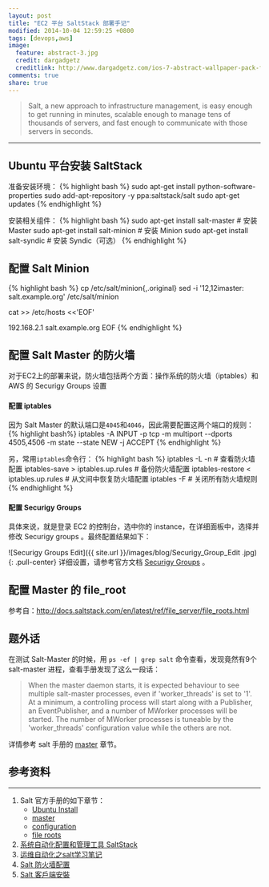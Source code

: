 ```yaml
---
layout: post
title: "EC2 平台 SaltStack 部署手记"
modified: 2014-10-04 12:59:25 +0800
tags: [devops,aws]
image:
  feature: abstract-3.jpg
  credit: dargadgetz
  creditlink: http://www.dargadgetz.com/ios-7-abstract-wallpaper-pack-for-iphone-5-and-ipod-touch-retina/
comments: true
share: true 
---
```


> Salt, a new approach to infrastructure management, is easy enough to get running in minutes, scalable enough to manage tens of thousands of servers, and fast enough to communicate with those servers in seconds.

--- 

## Ubuntu 平台安装 SaltStack
准备安装环境：
{% highlight bash %}
sudo apt-get install python-software-properties
sudo add-apt-repository -y ppa:saltstack/salt
sudo apt-get updates
{% endhighlight %}

安装相关组件：
{% highlight bash %}
sudo apt-get install salt-master # 安装 Master
sudo apt-get install salt-minion # 安装 Minion
sudo apt-get install salt-syndic # 安装 Syndic（可选）
{% endhighlight %}


## 配置 Salt Minion
{% highlight bash %}
cp /etc/salt/minion{,.original}
sed -i '12,12imaster: salt.example.org' /etc/salt/minion

cat >> /etc/hosts <<'EOF'

192.168.2.1 salt.example.org
EOF
{% endhighlight %}

## 配置 Salt Master 的防火墙
对于EC2上的部署来说，防火墙包括两个方面：操作系统的防火墙（iptables）和 AWS 的 Securigy Groups 设置

#### 配置 iptables

因为 Salt Master 的默认端口是`4045`和`4046`，因此需要配置这两个端口的规则：
{% highlight bash%}
iptables -A INPUT -p tcp -m multiport --dports 4505,4506 -m state --state NEW -j ACCEPT
{% endhighlight %}

另，常用`iptables`命令行：
{% highlight bash %}
iptables -L -n # 查看防火墙配置
iptables-save > iptables.up.rules # 备份防火墙配置
iptables-restore < iptables.up.rules # 从文间中恢复防火墙配置
iptables -F # 关闭所有防火墙规则
{% endhighlight %}

#### 配置 Securigy Groups

具体来说，就是登录 EC2 的控制台，选中你的 instance，在详细面板中，选择并修改 Securigy groups 。最终配置结果如下：

![Securigy Groups Edit]({{ site.url }}/images/blog/Securigy_Group_Edit .jpg)
{: .pull-center}
详细设置，请参考官方文档 [Securigy Groups] 。


## 配置 Master 的 file_root 

参考自：http://docs.saltstack.com/en/latest/ref/file_server/file_roots.html 

## 题外话
在测试 Salt-Master 的时候，用 `ps -ef | grep salt` 命令查看，发现竟然有9个 salt-master 进程，查看手册发现了这么一段话：

> When the master daemon starts, it is expected behaviour to see multiple salt-master processes, even if 'worker_threads' is set to '1'. At a minimum, a controlling process will start along with a Publisher, an EventPublisher, and a number of MWorker processes will be started. The number of MWorker processes is tuneable by the 'worker_threads' configuration value while the others are not.

详情参考 salt 手册的 [master] 章节。


## 参考资料
---
1. Salt 官方手册的如下章节：
	* [Ubuntu Install]
	* [master]
	* [configuration]
	* [file roots]
2. [系统自动化配置和管理工具 SaltStack]
3. [运维自动化之salt学习笔记]
4. [Salt 防火墙配置]
5. [Salt 客戶端安裝]

[configuration]:http://docs.saltstack.com/en/latest/ref/configuration/index.html 
[Ubuntu Install]:http://docs.saltstack.com/en/latest/topics/installation/ubuntu.html
[master]:http://docs.saltstack.com/en/latest/ref/configuration/master.html
[file roots]:http://docs.saltstack.com/en/latest/ref/file_server/file_roots.html
[Securigy Groups]:http://docs.aws.amazon.com/AWSEC2/latest/UserGuide/using-network-security.html
[系统自动化配置和管理工具 SaltStack]:http://www.vpsee.com/2013/08/a-system-configuration-management-and-orchestration-tool-saltstack/
[运维自动化之salt学习笔记]:http://blog.halfss.com/blog/2013/05/22/yun-wei-zi-dong-hua-zhi-saltxue-xi-bi-ji/
[Salt 防火墙配置]:http://netkiller.github.io/linux/management/saltstack/index.html#idp95712800
[Salt 客戶端安裝]:http://netkiller.github.io/linux/management/saltstack/index.html#idp95710048

